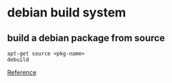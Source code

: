 # debian build system

## build a debian package from source

```
apt-get source <pkg-name>
debuild
```

[Reference](./packaging-tutorial.en.pdf)
